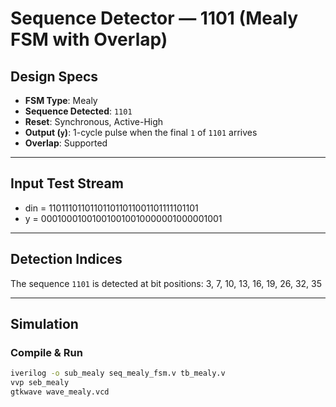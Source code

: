 # Sequence Detector — 1101 (Mealy FSM with Overlap)

## Design Specs
- **FSM Type**: Mealy  
- **Sequence Detected**: `1101`  
- **Reset**: Synchronous, Active-High  
- **Output (`y`)**: 1-cycle pulse when the final `1` of `1101` arrives  
- **Overlap**: Supported  

---

## Input Test Stream
- din = 110111011011011011011001101111101101
- y = 000100010010010010010000001000001001

---

## Detection Indices
The sequence `1101` is detected at bit positions: 
3, 7, 10, 13, 16, 19, 26, 32, 35


---

## Simulation

### Compile & Run
```bash
iverilog -o sub_mealy seq_mealy_fsm.v tb_mealy.v
vvp seb_mealy
gtkwave wave_mealy.vcd
